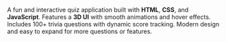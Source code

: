 A fun and interactive quiz application built with **HTML**, **CSS**, and **JavaScript**. Features a **3D UI** with smooth animations and hover effects. Includes 100+ trivia questions with dynamic score tracking. Modern design and easy to expand for more questions or features.
